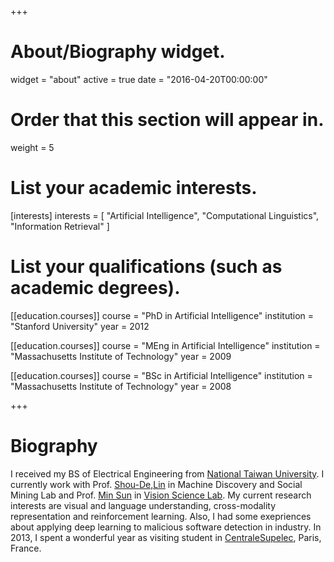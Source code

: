 +++
# About/Biography widget.
widget = "about"
active = true
date = "2016-04-20T00:00:00"

# Order that this section will appear in.
weight = 5

# List your academic interests.
[interests]
  interests = [
    "Artificial Intelligence",
    "Computational Linguistics",
    "Information Retrieval"
  ]

# List your qualifications (such as academic degrees).
[[education.courses]]
  course = "PhD in Artificial Intelligence"
  institution = "Stanford University"
  year = 2012

[[education.courses]]
  course = "MEng in Artificial Intelligence"
  institution = "Massachusetts Institute of Technology"
  year = 2009

[[education.courses]]
  course = "BSc in Artificial Intelligence"
  institution = "Massachusetts Institute of Technology"
  year = 2008
 
+++

# Biography

I received my BS of Electrical Engineering from [National Taiwan University](http://www.ntu.edu.tw/english/). I currently work with Prof. [Shou-De,Lin](https://www.csie.ntu.edu.tw/~sdlin/) in Machine Discovery and Social Mining Lab and Prof. [Min Sun](http://aliensunmin.github.io/) in [Vision Science Lab](http://aliensunmin.github.io/lab/info.html). My current research interests are visual and language understanding, cross-modality representation and reinforcement learning. Also, I had some exepriences about applying deep learning to malicious software detection in industry. In 2013, I spent a wonderful year as visiting student in [CentraleSupelec](http://www.centralesupelec.fr/), Paris, France.
